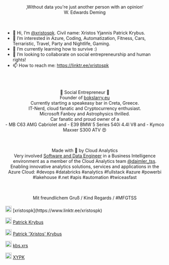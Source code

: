 <div align="center">
‚Without data you're just another person with an opinion‘ <br>
W. Edwards Deming
</div>
<br><br>

- 👋 Hi, I’m [@xristospk](https://linktr.ee/xristospk). Civil name: Xristos Yjannis Patrick Krybus.
- 👀 I’m interested in Azure, Coding, Automatization, Fitness, Cars, Terraristic, Travel, Party and Nightlife, Gaming.
- 🌱 I’m currently learning how to survive :)
- 💞️ I’m looking to collaborate on social entrepreneurship and human rights!
- 📫 How to reach me: https://linktr.ee/xristospk

<br><br>

<div align="center">

🌸 Social Entrepreneur 🌸  <br>
Founder of [bokslarry.eu](https://www.instagram.com/bokslarry.eu/) <br>
Currently starting a speakeasy bar in Creta, Greece. <br>
IT-Nerd, cloud fanatic and Cryptocurrency enthusiast. <br>
Microsoft Fanboy and Astrophysics thrilled. <br>
Car fanatic and proud owner of a <br>
\- MB C63 AMG Cabriolet and 
\- E39 BMW 5 Series 540i 4.4l V8 and 
\- Kymco Maxxer S300 ATV 😍 <br>
 <br><br>

Made with 🧠 by Cloud Analytics <br>
Very involved [Software and Data Engineer](https://www.xing.com/profile/PatrickXristos_Krybus) in a Business Intelligence environment as a member of the Cloud Analytics team [@daimler_tss](https://www.instagram.com/daimler_tss/).
Enabling innovative analytics solutions, services and applications in the Azure Cloud: #devops #databricks #analytics #fullstack #azure #powerbi #lakehouse #.net #apis #automation #twiceasfast
 
<br>
<br>
Mit freundlichem Gruß / Kind Regards / #MFGTSS
<br>
<br>
</div>
<img src="https://cdn.worldvectorlogo.com/logos/linktree-2.svg" alt="drawing" width="20"/>  [xristospk](https://www.linktr.ee/xristospk)

<img src="https://user-images.githubusercontent.com/26623619/135774582-194d8c26-47de-455f-9746-98a06dd0e509.png" alt="drawing" width="20"/>  [Patrick Krybus](https://www.xing.com/profile/PatrickXristos_Krybus)

<img src="https://user-images.githubusercontent.com/26623619/141059589-e0a3ae00-9c0a-4e6b-9446-bed603a1befa.png" alt="drawing" width="20"/>  [Patrick 'Xristos' Krybus](https://www.linkedin.com/in/xristospk/)

<img src="https://user-images.githubusercontent.com/26623619/135774544-e9215840-e364-4386-b409-180c12ade8c3.png" alt="drawing" width="20"/>  [kbs.xrs](http://instagram.com/kbs.xrs/)

<img src="https://user-images.githubusercontent.com/26623619/135774679-778a23f7-3959-4d31-aa3f-dc6b98778495.png" alt="drawing" width="20"/>  [XYPK](https://www.facebook.com/patrick.krybus)

<!---
xristospk/xristospk is a ✨ special ✨ repository because its `README.md` (this file) appears on your GitHub profile.
You can click the Preview link to take a look at your changes.
--->
